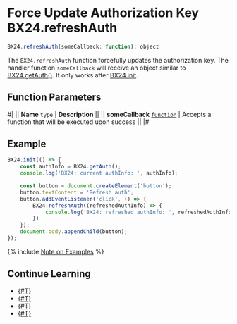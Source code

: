 # Force Update Authorization Key BX24.refreshAuth

```js
BX24.refreshAuth(someCallback: function): object
```

The `BX24.refreshAuth` function forcefully updates the authorization key. The handler function `someCallback` will receive an object similar to [BX24.getAuth()](./bx24-get-auth.md). It only works after [BX24.init](./bx24-init.md).

## Function Parameters

#|
|| **Name**
`type` | **Description** ||
|| **someCallback**
[`function`](../../data-types.md) | Accepts a function that will be executed upon success ||
|#

## Example

```js
BX24.init(() => {
    const authInfo = BX24.getAuth();
    console.log('BX24: current authInfo: ', authInfo);

    const button = document.createElement('button');
    button.textContent = 'Refresh auth';
    button.addEventListener('click', () => {
        BX24.refreshAuth((refreshedAuthInfo) => {
            console.log('BX24: refreshed authInfo: ', refreshedAuthInfo);
        })
    });
    document.body.appendChild(button);
});
```

{% include [Note on Examples](../../../_includes/examples.md) %}

## Continue Learning

- [{#T}](./bx24-init.md)
- [{#T}](./bx24-install.md)
- [{#T}](./bx24-install-finish.md)
- [{#T}](./bx24-get-auth.md)